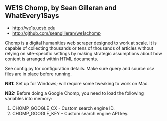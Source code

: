 WE1S Chomp, by Sean Gilleran and WhatEvery1Says
---------------------------------------------

- http://we1s.ucsb.edu
- http://github.com/seangilleran/we1schomp

Chomp is a digital humanities web scraper designed to work at scale. It is
capable of collecting thousands or tens of thousands of articles without
relying on site-specific settings by making strategic assumptions about how
content is arranged within HTML documents.

See config.py for configuration details. Make sure query and source csv files
are in place before running.

**NB1:** Set up for Windows; will require some tweaking to work on Mac.

**NB2:** Before doing a Google Chomp, you need to load the following variables
into memory:
1. CHOMP_GOOGLE_CX - Custom search engine ID.
2. CHOMP_GOOGLE_KEY - Custom search engine API key.

